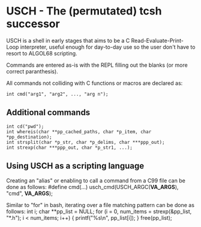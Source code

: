 USCH - The (permutated) tcsh successor
======================================

USCH is a shell in early stages that aims to be a C Read-Evaluate-Print-Loop interpreter, useful enough for day-to-day use so the user don't have to resort to ALGOL68 scripting.

Commands are entered as-is with the REPL filling out the blanks (or more correct paranthesis).

All commands not colliding with C functions or macros are declared as:

    int cmd("arg1", "arg2", ..., "arg n");

Additional commands
-------------------
    int cd("pwd");
    int whereis(char **pp_cached_paths, char *p_item, char *pp_destination);
    int strsplit(char *p_str, char *p_delims, char ***ppp_out);
    int strexp(char ***ppp_out, char *p_str1, ...);

Using USCH as a scripting language
----------------------------------
Creating an "alias" or enabling to call a command from a C99 file can be done as follows:
    #define cmd(...) usch_cmd(USCH_ARGC(__VA_ARGS__), "cmd", __VA_ARGS__);

Similar to "for" in bash, iterating over a file matching pattern can be done as follows:
    int i;
    char **pp_list = NULL;
    for (i = 0, num_items = strexp(&pp_list, "*.h"); i < num_items; i++)
    {
        printf("%s\n", pp_list[i]);
    }
    free(pp_list);

